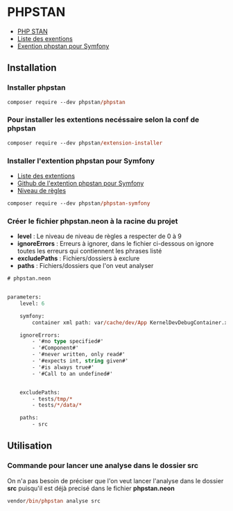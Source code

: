 # PHPSTAN

- [PHP STAN](https://phpstan.org/user-guide/getting-started)
- [Liste des exentions](https://phpstan.org/user-guide/extension-library#framework-specific-extensions)
- [Exention phpstan pour Symfony](https://github.com/phpstan/phpstan-symfony)

## Installation

### Installer phpstan
```ps
composer require --dev phpstan/phpstan
```

### Pour installer les extentions necéssaire selon la conf de phpstan
```ps
composer require --dev phpstan/extension-installer
```

### Installer l'extention phpstan pour Symfony
- [Liste des extentions](https://phpstan.org/user-guide/extension-library#framework-specific-extensions)
- [Github de l'extention phpstan pour Symfony](https://github.com/phpstan/phpstan-symfony)
- [Niveau de règles](https://phpstan.org/user-guide/rule-levels)
```ps
composer require --dev phpstan/phpstan-symfony
```

### Créer le fichier phpstan.neon à la racine du projet

- **level** : Le niveau de niveau de règles a respecter de 0 à 9
- **ignoreErrors** : Erreurs à ignorer, dans le fichier ci-dessous on ignore toutes les erreurs qui contiennent les phrases listé
- **excludePaths** : Fichiers/dossiers à exclure
- **paths** : Fichiers/dossiers que l'on veut analyser

```ps
# phpstan.neon


parameters:
    level: 6

    symfony:
        container xml path: var/cache/dev/App KernelDevDebugContainer.xml

    ignoreErrors:
        - '#no type specified#'
        - '#Component#'
        - '#never written, only read#'
        - '#expects int, string given#'
        - '#is always true#'
        - '#Call to an undefined#'


    excludePaths:
	    - tests/tmp/*
	    - tests/*/data/*

    paths:
        - src
```

## Utilisation

### Commande pour lancer une analyse dans le dossier src

On n'a pas besoin de préciser que l'on veut lancer l'analyse dans le dossier **src** puisqu'il est déjà precisé dans le fichier **phpstan.neon**
```ps
vendor/bin/phpstan analyse src
```
